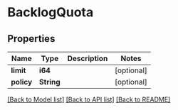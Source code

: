 # BacklogQuota

## Properties

Name | Type | Description | Notes
------------ | ------------- | ------------- | -------------
**limit** | **i64** |  | [optional] 
**policy** | **String** |  | [optional] 

[[Back to Model list]](../README.md#documentation-for-models) [[Back to API list]](../README.md#documentation-for-api-endpoints) [[Back to README]](../README.md)



